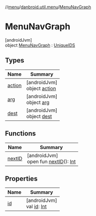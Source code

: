 //[menu](../../../index.md)/[danbroid.util.menu](../index.md)/[MenuNavGraph](index.md)

# MenuNavGraph

[androidJvm]\
object [MenuNavGraph](index.md) : [UniqueIDS](../../../../misc/misc/danbroid.util.misc/-unique-i-d-s/index.md)

## Types

| Name | Summary |
|---|---|
| [action](action/index.md) | [androidJvm]<br>object [action](action/index.md) |
| [arg](arg/index.md) | [androidJvm]<br>object [arg](arg/index.md) |
| [dest](dest/index.md) | [androidJvm]<br>object [dest](dest/index.md) |

## Functions

| Name | Summary |
|---|---|
| [nextID](index.md#-2019238325%2FFunctions%2F1173194265) | [androidJvm]<br>open fun [nextID](index.md#-2019238325%2FFunctions%2F1173194265)(): [Int](https://kotlinlang.org/api/latest/jvm/stdlib/kotlin/-int/index.html) |

## Properties

| Name | Summary |
|---|---|
| [id](id.md) | [androidJvm]<br>val [id](id.md): [Int](https://kotlinlang.org/api/latest/jvm/stdlib/kotlin/-int/index.html) |
